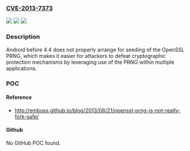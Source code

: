 ### [CVE-2013-7373](https://cve.mitre.org/cgi-bin/cvename.cgi?name=CVE-2013-7373)
![](https://img.shields.io/static/v1?label=Product&message=n%2Fa&color=blue)
![](https://img.shields.io/static/v1?label=Version&message=n%2Fa&color=blue)
![](https://img.shields.io/static/v1?label=Vulnerability&message=n%2Fa&color=brighgreen)

### Description

Android before 4.4 does not properly arrange for seeding of the OpenSSL PRNG, which makes it easier for attackers to defeat cryptographic protection mechanisms by leveraging use of the PRNG within multiple applications.

### POC

#### Reference
- http://emboss.github.io/blog/2013/08/21/openssl-prng-is-not-really-fork-safe/

#### Github
No GitHub POC found.

